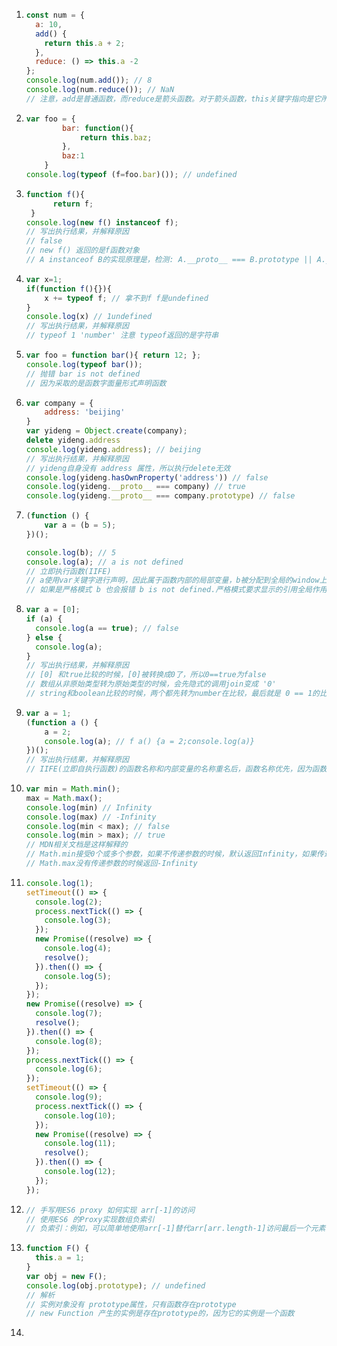 1. ```js
   const num = {
     a: 10,
     add() {
       return this.a + 2;
     },
     reduce: () => this.a -2
   };
   console.log(num.add()); // 8
   console.log(num.reduce()); // NaN
   // 注意，add是普通函数，而reduce是箭头函数。对于箭头函数，this关键字指向是它所在上下文（定义时的位置）的环境，与普通函数不同！ 这意味着当我们调用reduce时，它不是指向num对象，而是指其定义时的环境（window）。没有值a属性，返回undefined。
   ```

2. ```js
   var foo = {
           bar: function(){
               return this.baz;
           },
           baz:1
       }
   console.log(typeof (f=foo.bar)()); // undefined
   ```

3. ```js
   function f(){
         return f;
    }
   console.log(new f() instanceof f);
   // 写出执行结果，并解释原因
   // false
   // new f() 返回的是f函数对象
   // A instanceof B的实现原理是，检测: A.__proto__ === B.prototype || A.__proto__.__proto__ === B.prototype
   ```

4. ```js
   var x=1;
   if(function f(){}){
       x += typeof f; // 拿不到f f是undefined
   }
   console.log(x) // 1undefined
   // 写出执行结果，并解释原因
   // typeof 1 'number' 注意 typeof返回的是字符串
   ```

5. ```js
   var foo = function bar(){ return 12; };
   console.log(typeof bar());  
   // 抛错 bar is not defined
   // 因为采取的是函数字面量形式声明函数
   ```

6. ```js
   var company = {
       address: 'beijing'
   }
   var yideng = Object.create(company);
   delete yideng.address
   console.log(yideng.address); // beijing
   // 写出执行结果，并解释原因
   // yideng自身没有 address 属性，所以执行delete无效
   console.log(yideng.hasOwnProperty('address')) // false
   console.log(yideng.__proto__ === company) // true
   console.log(yideng.__proto__ === company.prototype) // false
   ```

7. ```js
   (function () {
       var a = (b = 5);
   })();
   
   console.log(b); // 5
   console.log(a); // a is not defined
   // 立即执行函数(IIFE)
   // a使用var关键字进行声明，因此属于函数内部的局部变量，b被分配到全局的window上
   // 如果是严格模式 b 也会报错 b is not defined.严格模式要求显示的引用全局作用域 需要这样写 window.b
   ```

8. ```js
   var a = [0];
   if (a) {
     console.log(a == true); // false
   } else {
     console.log(a);
   }
   // 写出执行结果，并解释原因
   // [0] 和true比较的时候，[0]被转换成0了，所以0==true为false
   // 数组从非原始类型转为原始类型的时候，会先隐式的调用join变成 '0'
   // string和boolean比较的时候，两个都先转为number在比较，最后就是 0 == 1的比较了
   ```

9. ```js
   var a = 1;
   (function a () {
       a = 2;
       console.log(a); // f a() {a = 2;console.log(a)}
   })();
   // 写出执行结果，并解释原因
   // IIFE(立即自执行函数)的函数名称和内部变量的名称重名后，函数名称优先，因为函数名称是不可改变的，内部会静默失败，但是在严格模式下回报错
   ```

10. ```js
    var min = Math.min();
    max = Math.max();
    console.log(min) // Infinity
    console.log(max) // -Infinity
    console.log(min < max); // false
    console.log(min > max); // true
    // MDN相关文档是这样解释的
    // Math.min接受0个或多个参数，如果不传递参数的时候，默认返回Infinity，如果传递多个自然返回最小的
    // Math.max没有传递参数的时候返回-Infinity
    ```

11. ```js
    console.log(1);
    setTimeout(() => {
      console.log(2);
      process.nextTick(() => {
        console.log(3);
      });
      new Promise((resolve) => {
        console.log(4);
        resolve();
      }).then(() => {
        console.log(5);
      });
    });
    new Promise((resolve) => {
      console.log(7);
      resolve();
    }).then(() => {
      console.log(8);
    });
    process.nextTick(() => {
      console.log(6);
    });
    setTimeout(() => {
      console.log(9);
      process.nextTick(() => {
        console.log(10);
      });
      new Promise((resolve) => {
        console.log(11);
        resolve();
      }).then(() => {
        console.log(12);
      });
    });
    ```

12. ```js
    // 手写用ES6 proxy 如何实现 arr[-1]的访问
    // 使用ES6 的Proxy实现数组负索引
    // 负索引：例如，可以简单地使用arr[-1]替代arr[arr.length-1]访问最后一个元素，[-2]访问倒数第二个元素，以此类推
    ```

13. ```js
    function F() {
      this.a = 1;
    }
    var obj = new F();
    console.log(obj.prototype); // undefined
    // 解析
    // 实例对象没有 prototype属性，只有函数存在prototype
    // new Function 产生的实例是存在prototype的，因为它的实例是一个函数
    ```

14. 